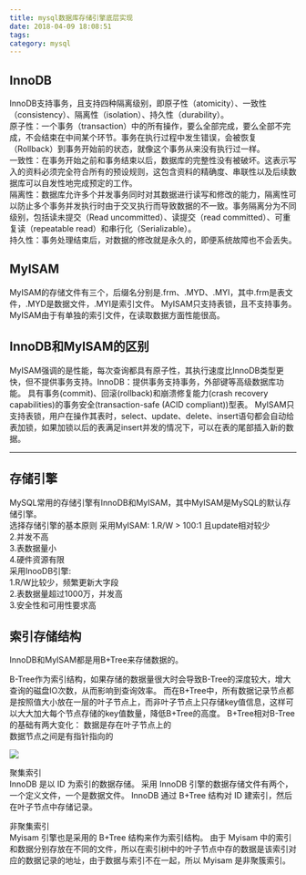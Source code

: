 ```yaml
---
title: mysql数据库存储引擎底层实现
date: 2018-04-09 18:08:51
tags:
category: mysql
---
```




## InnoDB

InnoDB支持事务，且支持四种隔离级别，即原子性（atomicity）、一致性（consistency）、隔离性（isolation）、持久性（durability）。  
原子性：一个事务（transaction）中的所有操作，要么全部完成，要么全部不完成，不会结束在中间某个环节。事务在执行过程中发生错误，会被恢复（Rollback）到事务开始前的状态，就像这个事务从来没有执行过一样。  
一致性：在事务开始之前和事务结束以后，数据库的完整性没有被破坏。这表示写入的资料必须完全符合所有的预设规则，这包含资料的精确度、串联性以及后续数据库可以自发性地完成预定的工作。  
隔离性：数据库允许多个并发事务同时对其数据进行读写和修改的能力，隔离性可以防止多个事务并发执行时由于交叉执行而导致数据的不一致。事务隔离分为不同级别，包括读未提交（Read uncommitted）、读提交（read committed）、可重复读（repeatable read）和串行化（Serializable）。    
持久性：事务处理结束后，对数据的修改就是永久的，即便系统故障也不会丢失。

## MyISAM
MyISAM的存储文件有三个，后缀名分别是.frm、.MYD、.MYI，其中.frm是表文件，.MYD是数据文件，.MYI是索引文件。
MyISAM只支持表锁，且不支持事务。MyISAM由于有单独的索引文件，在读取数据方面性能很高。

## InnoDB和MyISAM的区别
MyISAM强调的是性能，每次查询都具有原子性，其执行速度比InnoDB类型更快，但不提供事务支持。InnoDB：提供事务支持事务，外部键等高级数据库功能。 具有事务(commit)、回滚(rollback)和崩溃修复能力(crash recovery capabilities)的事务安全(transaction-safe (ACID compliant))型表。
MyISAM只支持表锁，用户在操作其表时，select、update、delete、insert语句都会自动给表加锁，如果加锁以后的表满足insert并发的情况下，可以在表的尾部插入新的数据。

***
## 存储引擎
MySQL常用的存储引擎有InnoDB和MyISAM，其中MyISAM是MySQL的默认存储引擎。  
选择存储引擎的基本原则
采用MyISAM: 
1.R/W > 100:1 且update相对较少   
2.并发不高  
3.表数据量小      
4.硬件资源有限  
采用InooDB引擎:  
1.R/W比较少，频繁更新大字段  
2.表数据量超过1000万，并发高  
3.安全性和可用性要求高



## 索引存储结构
InnoDB和MyISAM都是用B+Tree来存储数据的。

B-Tree作为索引结构，如果存储的数据量很大时会导致B-Tree的深度较大，增大查询的磁盘IO次数，从而影响到查询效率。
而在B+Tree中，所有数据记录节点都是按照值大小放在一层的叶子节点上，而非叶子节点上只存储key值信息，这样可以大大加大每个节点存储的key值数量，降低B+Tree的高度。
B+Tree相对B-Tree的基础有两大变化：
数据是存在叶子节点上的  
数据节点之间是有指针指向的

![](/bplustree.png)


聚集索引  
InnoDB 是以 ID 为索引的数据存储。
采用 InnoDB 引擎的数据存储文件有两个，一个定义文件，一个是数据文件。
InnoDB 通过 B+Tree 结构对 ID 建索引，然后在叶子节点中存储记录。


非聚集索引  
Myisam 引擎也是采用的 B+Tree 结构来作为索引结构。
由于 Myisam 中的索引和数据分别存放在不同的文件，所以在索引树中的叶子节点中存的数据是该索引对应的数据记录的地址，由于数据与索引不在一起，所以 Myisam 是非聚簇索引。
